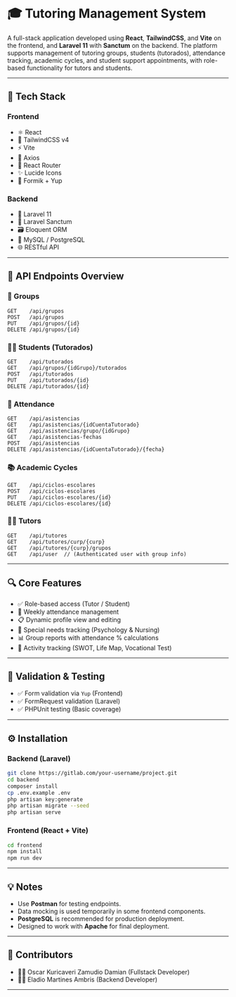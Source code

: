 # 🎓 Tutoring Management System

A full-stack application developed using **React**, **TailwindCSS**, and **Vite** on the frontend, and **Laravel 11** with **Sanctum** on the backend. The platform supports management of tutoring groups, students (tutorados), attendance tracking, academic cycles, and student support appointments, with role-based functionality for tutors and students.

---

## 🚀 Tech Stack

### Frontend
- ⚛️ React
- 🎨 TailwindCSS v4
- ⚡ Vite
- 📡 Axios
- 🧭 React Router
- ✨ Lucide Icons
- 🧾 Formik + Yup

### Backend
- 🧬 Laravel 11
- 🔐 Laravel Sanctum
- 🗃️ Eloquent ORM
- 🐘 MySQL / PostgreSQL
- 🌐 RESTful API

---

## 📁 API Endpoints Overview

### 📘 Groups
```http
GET    /api/grupos
POST   /api/grupos
PUT    /api/grupos/{id}
DELETE /api/grupos/{id}
```

### 👨‍🎓 Students (Tutorados)
```http
GET    /api/tutorados
GET    /api/grupos/{idGrupo}/tutorados
POST   /api/tutorados
PUT    /api/tutorados/{id}
DELETE /api/tutorados/{id}
```

### 📅 Attendance
```http
GET    /api/asistencias
GET    /api/asistencias/{idCuentaTutorado}
GET    /api/asistencias/grupo/{idGrupo}
GET    /api/asistencias-fechas
POST   /api/asistencias
DELETE /api/asistencias/{idCuentaTutorado}/{fecha}
```

### 📚 Academic Cycles
```http
GET    /api/ciclos-escolares
POST   /api/ciclos-escolares
PUT    /api/ciclos-escolares/{id}
DELETE /api/ciclos-escolares/{id}
```

### 👨‍🏫 Tutors
```http
GET    /api/tutores
GET    /api/tutores/curp/{curp}
GET    /api/tutores/{curp}/grupos
GET    /api/user  // (Authenticated user with group info)
```

---

## 🔍 Core Features

- ✅ Role-based access (Tutor / Student)
- 📆 Weekly attendance management
- 📋 Dynamic profile view and editing
- 🧠 Special needs tracking (Psychology & Nursing)
- 📊 Group reports with attendance % calculations
- 🧩 Activity tracking (SWOT, Life Map, Vocational Test)

---

## 🧪 Validation & Testing

- ✅ Form validation via `Yup` (Frontend)
- ✅ FormRequest validation (Laravel)
- ✅ PHPUnit testing (Basic coverage)

---

## ⚙️ Installation

### Backend (Laravel)
```bash
git clone https://gitlab.com/your-username/project.git
cd backend
composer install
cp .env.example .env
php artisan key:generate
php artisan migrate --seed
php artisan serve
```

### Frontend (React + Vite)
```bash
cd frontend
npm install
npm run dev
```

---

## 💡 Notes

- Use **Postman** for testing endpoints.
- Data mocking is used temporarily in some frontend components.
- **PostgreSQL** is recommended for production deployment.
- Designed to work with **Apache** for final deployment.

---

## 👥 Contributors

- 👨‍💻 Oscar Kuricaveri Zamudio Damian (Fullstack Developer)
- 👨‍💻 Eladio Martines Ambris (Backend Developer)

---